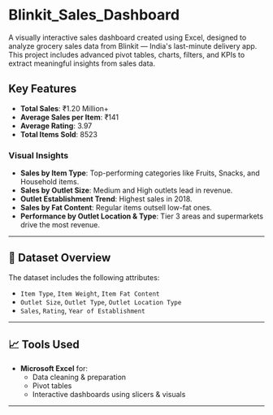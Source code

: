 # Blinkit_Sales_Dashboard

A visually interactive sales dashboard created using Excel, designed to analyze grocery sales data from Blinkit — India's last-minute delivery app. This project includes advanced pivot tables, charts, filters, and KPIs to extract meaningful insights from sales data.

## Key Features

- **Total Sales**: ₹1.20 Million+
- **Average Sales per Item**: ₹141
- **Average Rating**: 3.97
- **Total Items Sold**: 8523

### Visual Insights

- **Sales by Item Type**: Top-performing categories like Fruits, Snacks, and Household items.
- **Sales by Outlet Size**: Medium and High outlets lead in revenue.
- **Outlet Establishment Trend**: Highest sales in 2018.
- **Sales by Fat Content**: Regular items outsell low-fat ones.
- **Performance by Outlet Location & Type**: Tier 3 areas and supermarkets drive the most revenue.

---

## 🧾 Dataset Overview

The dataset includes the following attributes:
- `Item Type`, `Item Weight`, `Item Fat Content`
- `Outlet Size`, `Outlet Type`, `Outlet Location Type`
- `Sales`, `Rating`, `Year of Establishment`

---

## 📈 Tools Used

- **Microsoft Excel** for:
  - Data cleaning & preparation
  - Pivot tables
  - Interactive dashboards using slicers & visuals

---

